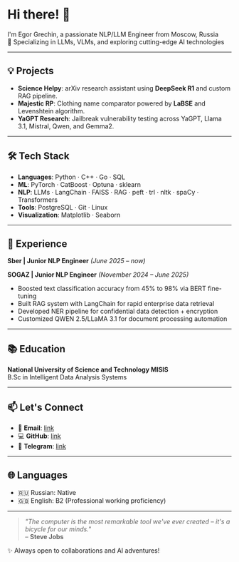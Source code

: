 # Hi there! 👋  
I'm Egor Grechin, a passionate NLP/LLM Engineer from Moscow, Russia  
🚀 Specializing in LLMs, VLMs, and exploring cutting-edge AI technologies  

---

## 💡 Projects  
- **Science Helpy**: arXiv research assistant using **DeepSeek R1** and custom RAG pipeline.  
- **Majestic RP**: Clothing name comparator powered by **LaBSE** and Levenshtein algorithm.  
- **YaGPT Research**: Jailbreak vulnerability testing across YaGPT, Llama 3.1, Mistral, Qwen, and Gemma2.  

---

## 🛠️ Tech Stack  
- **Languages**: Python · C++ · Go · SQL  
- **ML**: PyTorch · CatBoost · Optuna · sklearn  
- **NLP**: LLMs · LangChain · FAISS · RAG · peft · trl · nltk · spaCy · Transformers
- **Tools**: PostgreSQL · Git · Linux 
- **Visualization**: Matplotlib · Seaborn 

---

## 💼 Experience
**Sber | Junior NLP Engineer** *(June 2025 – now)* 

**SOGAZ | Junior NLP Engineer** *(November 2024 – June 2025)*  
- Boosted text classification accuracy from 45% to 98% via BERT fine-tuning  
- Built RAG system with LangChain for rapid enterprise data retrieval  
- Developed NER pipeline for confidential data detection + encryption  
- Customized QWEN 2.5/LLaMA 3.1 for document processing automation  

---

## 📚 Education  
**National University of Science and Technology MISIS**  
B.Sc in Intelligent Data Analysis Systems  

---

## 📫 Let's Connect  
- 📧 **Email**: [link](mailto:grechin3003@gmail.com)  
- 💻 **GitHub**: [link](https://github.com/switchblxdee)  
- 📱 **Telegram**: [link](https://t.me/langchain_community)  

---

## 🌐 Languages  
- 🇷🇺 Russian: Native  
- 🇬🇧 English: B2 (Professional working proficiency)  

---

> *"The computer is the most remarkable tool we've ever created – it's a bicycle for our minds."*  
> – **Steve Jobs**  

✨ Always open to collaborations and AI adventures!  
